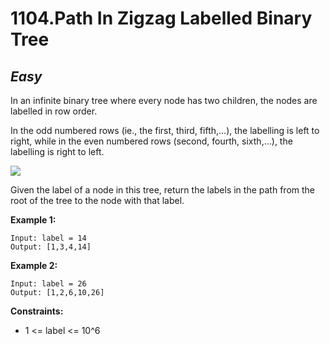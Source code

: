 1104.Path In Zigzag Labelled Binary Tree
=====================

*Easy*
---------------------

In an infinite binary tree where every node has two children, the nodes are labelled in row order.

In the odd numbered rows (ie., the first, third, fifth,...), the labelling is left to right, while in the even numbered rows (second, fourth, sixth,...), the labelling is right to left.

![](https://assets.leetcode.com/uploads/2019/06/24/tree.png)

Given the label of a node in this tree, return the labels in the path from the root of the tree to the node with that label.

**Example 1:**

    Input: label = 14
    Output: [1,3,4,14]

**Example 2:**

    Input: label = 26
    Output: [1,2,6,10,26]

**Constraints:**
* 1 <= label <= 10^6
